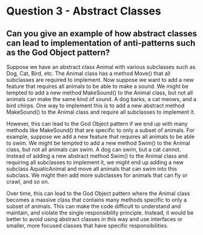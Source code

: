 # Question 3 - Abstract Classes

## Can you give an example of how abstract classes can lead to implementation of anti-patterns such as the God Object pattern?

Suppose we have an abstract class Animal with various subclasses such as Dog, Cat, Bird, etc. The Animal class has a method Move() that all subclasses are required to implement. Now suppose we want to add a new feature that requires all animals to be able to make a sound. We might be tempted to add a new method MakeSound() to the Animal class, but not all animals can make the same kind of sound. A dog barks, a cat meows, and a bird chirps. One way to implement this is to add a new abstract method MakeSound() to the Animal class and require all subclasses to implement it.

However, this can lead to the God Object pattern if we end up with many methods like MakeSound() that are specific to only a subset of animals. For example, suppose we add a new feature that requires all animals to be able to swim. We might be tempted to add a new method Swim() to the Animal class, but not all animals can swim. A dog can swim, but a cat cannot. Instead of adding a new abstract method Swim() to the Animal class and requiring all subclasses to implement it, we might end up adding a new subclass AquaticAnimal and move all animals that can swim into this subclass. We might then add more subclasses for animals that can fly or crawl, and so on.

Over time, this can lead to the God Object pattern where the Animal class becomes a massive class that contains many methods specific to only a subset of animals. This can make the code difficult to understand and maintain, and violate the single responsibility principle. Instead, it would be better to avoid using abstract classes in this way and use interfaces or smaller, more focused classes that have specific responsibilities.